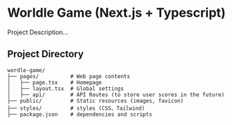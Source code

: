# Worldle Game (Next.js + Typescript)
Project Description...


## Project Directory
```t
wordle-game/
├── pages/          # Web page contents
│   ├── page.tsx    # Homepage
│   ├── layout.tsx  # Global settings
│   ├── api/        # API Routes (to store user scores in the future)
├── public/         # Static resources (images, favicon)
├── styles/         # styles (CSS、Tailwind)
├── package.json    # dependencies and scripts
```
